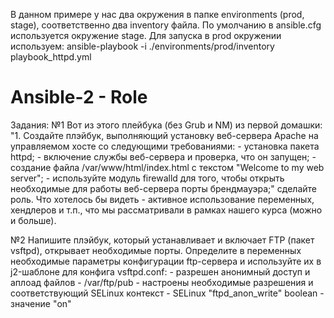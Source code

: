 В данном примере у нас два окружения в папке environments (prod, stage), соответственно два inventory файла.
По умолчанию в ansible.cfg используется окружение stage.
Для запуска в prod окружении используем: 
ansible-playbook -i ./environments/prod/inventory playbook_httpd.yml 

# Ansible-2 - Role
Задания:
№1
Вот из этого плейбука (без Grub и NM) из первой домашки:
    "1. Создайте плэйбук, выполняющий установку веб-сервера Apache на
    управляемом хосте со следующими требованиями:
    - установка пакета httpd;
    - включение службы веб-сервера и проверка, что он запущен;
    - создание файла /var/www/html/index.html с текстом "Welcome to my
    web server";
    - используйте модуль firewalld для того, чтобы открыть необходимые
    для работы веб-сервера порты брендмауэра;"
сделайте роль.
Что хотелось бы видеть - активное использование переменных, хендлеров и т.п., что мы рассматривали в рамках нашего курса (можно и больше).

№2
Напишите плэйбук, который устанавливает и включает FTP (пакет vsftpd), открывает необходимые порты. Определите в переменных необходимые параметры конфигурации ftp-сервера и используйте их в j2-шаблоне для конфига vsftpd.conf:
    - разрешен анонимный доступ и аплоад файлов
    - /var/ftp/pub - настроены необходимые разрешения и соответствующий SELinux контекст
    - SELinux "ftpd_anon_write" boolean - значение "on" 
